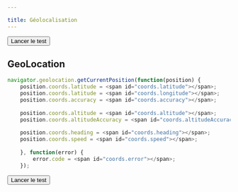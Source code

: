 ```yaml
---

title: Géolocalisation
---
```


<button id="GeoLocationTest2" onclick="getCurrentPositionSimple()">Lancer le test</button>
<p id='GeoLocationResult'></p>
<script>
function getCurrentPositionSimple() {
    var r = document.getElementById('GeoLocationResult');
    if (navigator.geolocation)
    {
		navigator.geolocation.getCurrentPosition(
		function(position) {
			r.innerHTML = "Latitude: " + position.coords.latitude + "<br> Longitude: " + position.coords.longitude;
		}, function(error) {
			switch(error.code)
			{
			case error.PERMISSION_DENIED:
				r.innerHTML="L'utilisateur a refusé l'accès à la géolocalisation.";
				break;
			case error.POSITION_UNAVAILABLE:
				r.innerHTML="Impossible de déterminer la géolocalisation.";
			 break;
			case error.TIMEOUT:
				r.innerHTML="Le temps d'attente est dépassé.";
				break;
			case error.UNKNOWN_ERROR:
				r.innerHTML="Une erreur inconnue s'est produite.";
				break;
			}
		});
	}
	else { r.innerHTML="La géolocalisation n'est pas supportée par votre navigateur."; }	
}
</script>

## GeoLocation

```javascript
navigator.geolocation.getCurrentPosition(function(position) {
	position.coords.latitude = <span id="coords.latitude"></span>;
	position.coords.latitude = <span id="coords.longitude"></span>;
	position.coords.accuracy = <span id="coords.accuracy"></span>;
	
	position.coords.altitude = <span id="coords.altitude"></span>;
	position.coords.altitudeAccuracy = <span id="coords.altitudeAccuracy"></span>;
	
	position.coords.heading = <span id="coords.heading"></span>;
	position.coords.speed = <span id="coords.speed"></span>;
	
	}, function(error) {
		error.code = <span id="coords.error"></span>;
	});
```

<button id="GeoLocationTest">Lancer le test</button>

<div id="map" style="width:100%; height:290px"></div>

<script>
(function() {
  document.getElementById('GeoLocationTest').onclick = function() {
    
    if ('geolocation' in navigator)
    {
		navigator.geolocation.getCurrentPosition(
			function(position) {
				document.getElementById("coords.latitude").innerHTML = position.coords.latitude;
				document.getElementById("coords.longitude").innerHTML = position.coords.longitude;
				document.getElementById("coords.accuracy").innerHTML = position.coords.accuracy;
				
				document.getElementById("coords.altitude").innerHTML = position.coords.altitude;
				document.getElementById("coords.altitudeAccuracy").innerHTML = position.coords.altitudeAccuracy;
				
				document.getElementById("coords.heading").innerHTML = position.coords.heading;
				document.getElementById("coords.speed").innerHTML = position.coords.speed;

				var map = L.map('map', {
					center: [position.coords.latitude, position.coords.longitude],
					zoom: 13
				});

				L.tileLayer('https://{s}.tile.openstreetmap.org/{z}/{x}/{y}.png', {
					attribution: 'Map data © <a href="http://openstreetmap.org">OpenStreetMap</a> contributors',
					maxZoom: 18
				}).addTo(map);

			}, function(error) {
				switch(error.code)
				{
				case error.PERMISSION_DENIED:
					document.getElementById("coords.error").innerHTML = "PERMISSION_DENIED";
					break;
				case error.POSITION_UNAVAILABLE:
					document.getElementById("coords.error").innerHTML = "POSITION_UNAVAILABLE";
					break;
				case error.TIMEOUT:
					document.getElementById("coords.error").innerHTML = "TIMEOUT";
					break;
				case error.UNKNOWN_ERROR:
					document.getElementById("coords.error").innerHTML = "UNKNOWN_ERROR";
					break;
				}
			});
	}	
  }  
})();
</script>
